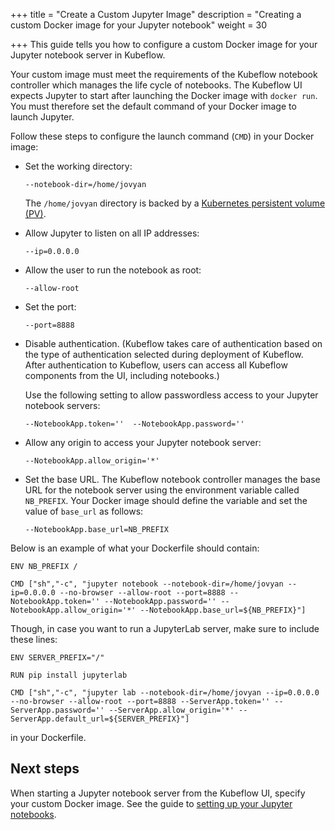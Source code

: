 +++
title = "Create a Custom Jupyter Image"
description = "Creating a custom Docker image for your Jupyter notebook"
weight = 30
                    
+++
This guide tells you how to configure a custom Docker image for your Jupyter
notebook server in Kubeflow.

Your custom image must meet the requirements of the Kubeflow notebook
controller which manages the life cycle of notebooks. The Kubeflow UI expects
Jupyter to start after launching the Docker image with `docker run`. You must
therefore set the default command of your Docker image to launch Jupyter.

Follow these steps to configure the launch command (`CMD`) in your Docker image:

* Set the working directory:

    ```
    --notebook-dir=/home/jovyan
    ```

    The `/home/jovyan`  directory is backed by a 
    [Kubernetes persistent volume (PV)](https://kubernetes.io/docs/concepts/storage/persistent-volumes/).

* Allow Jupyter to listen on all IP addresses:

    ```
    --ip=0.0.0.0
    ```

* Allow the user to run the notebook as root:

    ```
    --allow-root
    ```

* Set the port:

    ```
    --port=8888
    ```

* Disable authentication. (Kubeflow takes care of authentication based on
  the type of authentication selected during deployment of Kubeflow. After
  authentication to Kubeflow, users can access all Kubeflow components
  from the UI, including notebooks.)
  
    Use the following setting to allow passwordless access to your Jupyter
    notebook servers:

    ```
    --NotebookApp.token=''  --NotebookApp.password=''
    ```

* Allow any origin to access your Jupyter notebook server:


    ```
    --NotebookApp.allow_origin='*'
    ```

* Set the base URL. The Kubeflow notebook controller manages the base URL for
  the notebook server using the environment variable called `NB_PREFIX`. Your
  Docker image should define the variable and set the value of `base_url` as
  follows:

    ```
    --NotebookApp.base_url=NB_PREFIX
    ```

Below is an example of what your Dockerfile should contain:


```
ENV NB_PREFIX /

CMD ["sh","-c", "jupyter notebook --notebook-dir=/home/jovyan --ip=0.0.0.0 --no-browser --allow-root --port=8888 --NotebookApp.token='' --NotebookApp.password='' --NotebookApp.allow_origin='*' --NotebookApp.base_url=${NB_PREFIX}"]
```

Though, in case you want to run a JupyterLab server, make sure to include these lines:
```
ENV SERVER_PREFIX="/"

RUN pip install jupyterlab

CMD ["sh","-c", "jupyter lab --notebook-dir=/home/jovyan --ip=0.0.0.0 --no-browser --allow-root --port=8888 --ServerApp.token='' --ServerApp.password='' --ServerApp.allow_origin='*' --ServerApp.default_url=${SERVER_PREFIX}"]
```
in your Dockerfile.


## Next steps

When starting a Jupyter notebook server from the
Kubeflow UI, specify your custom Docker image. See the guide to [setting up
your Jupyter notebooks](/docs/components/notebooks/setup/).
